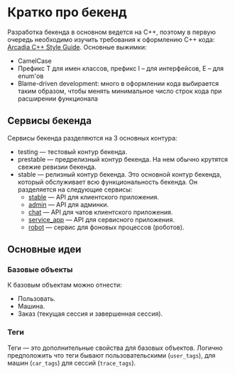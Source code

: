 # Кратко про бекенд

Разработка бекенда в основном ведется на C++, поэтому в первую очередь необходимо изучить требования к оформлению C++ кода: [Arcadia C++ Style Guide](https://docs.yandex-team.ru/arcadia-cpp/cpp_style_guide). Основные выжимки:
* CamelCase
* Префикс T для имен классов, префикс I – для интерфейсов, E – для enum'ов
* Blame-driven development: много в оформлении кода выбирается таким образом, чтобы менять минимальное число строк кода при расширении функционала

## Сервисы бекенда

Сервисы бекенда разделяются на 3 основных контура:
 * testing &mdash; тестовый контур бекенда.
 * prestable &mdash; предрелизный контур бекенда. На нем обычно крутятся свежие ревизии бекенда.
 * stable &mdash; релизный контур бекенда. Это основной контур бекенда, который обслуживает всю функциональность бекенда. Он разделяется на следующие сервисы:
   - [stable](https://nanny.yandex-team.ru/ui/#/services/catalog/drive_backend_stable/) &mdash; API для клиентского приложения.
   - [admin](https://nanny.yandex-team.ru/ui/#/services/catalog/drive_backend_admin/) &mdash; API для админки.
   - [chat](https://nanny.yandex-team.ru/ui/#/services/catalog/drive_backend_chat/) &mdash; API для чатов клиентского приложения.
   - [service_app](https://nanny.yandex-team.ru/ui/#/services/catalog/drive_backend_service_app/) &mdash; API для сервисного приложения.
   - [robot](https://nanny.yandex-team.ru/ui/#/services/catalog/rtline_drive_frontend_robot/) &mdash; сервис для фоновых процессов (роботов).

## Основные идеи

### Базовые объекты

К базовым объектам можно отнести:

* Пользовать.
* Машина.
* Заказ (текущая сессия и завершенная сессия).

### Теги

Теги &mdash; это дополнительные свойства для базовых объектов. Логично предположить что теги бывают пользовательскими (`user_tags`), для машин (`car_tags`) для сессий (`trace_tags`).